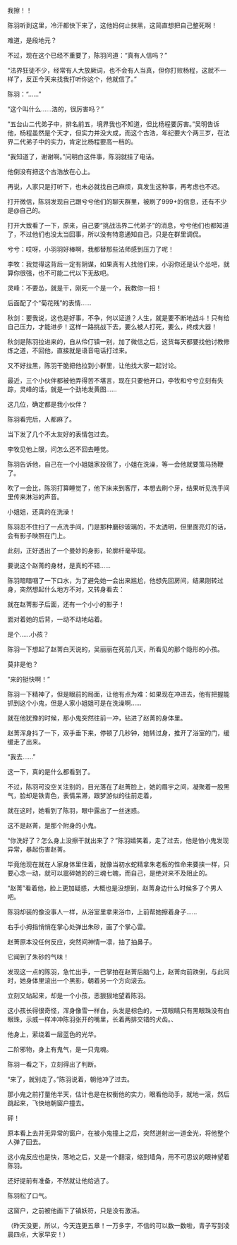 我擦！！

陈羽听到这里，冷汗都快下来了，这他妈何止抹黑，这简直想把自己整死啊！

难道，是段地元？

不过，现在这个已经不重要了，陈羽问道：“真有人信吗？”

“法界狂徒不少，经常有人大放厥词，也不会有人当真，但你打败杨程，这就不一样了，反正今天来找我打听你这个，他就信了。”

陈羽：“……”

“这个叫什么……浩的，很厉害吗？”

“五台山二代弟子中，排名前五，境界我也不知道，但比杨程要厉害。”吴明告诉他，杨程虽然是个天才，但实力并没大成，而这个古浩，年纪要大个两三岁，在法界二代弟子中的实力，肯定比杨程要高一档的。

“我知道了，谢谢啊。”问明白这件事，陈羽就挂了电话。

他倒没有把这个古浩放在心上。

再说，人家只是打听下，也未必就找自己麻烦，真发生这种事，再考虑也不迟。

打开微信，陈羽发现自己跟兮兮他们的聊天群里，被刷了999+的信息，还有不少是@自己的。

打开大致看了一下，原来，自己要“挑战法界二代弟子”的消息，兮兮他们也都知道了，不过他们也没太当回事，所以没有特意通知自己，只是在群里调侃。

兮兮：哎呀，小羽羽好棒啊，我都替那些法师感到压力了呢！

李牧：我觉得这背后一定有阴谋，如果真有人找他们来，小羽你还是认个怂吧，就算你很强，也不可能二代以下无敌吧。

灵峰：不要怂，就是干，刚死一个是一个，我教你一招！

后面配了个“菊花残”的表情……

秋剑：要我说，这也是好事，不争，何以证道？人生，就是要不断地战斗！只有给自己压力，才能进步！这样一路挑战下去，要么被人打死，要么，终成大器！

秋剑是陈羽拉进来的，自从伶仃镇一别，加了微信之后，这货每天都要找他讨教修炼之道，不回他，直接就是语音电话打过来。

又不好拉黑，陈羽干脆把他拉到小群里，让他找大家一起讨论。

最近，三个小伙伴都被他弄得苦不堪言，现在只要他开口，李牧和兮兮立刻有失踪，灵峰的话，就是一个劲地发黄图……

这几位，确定都是我小伙伴？

陈羽看完后，人都麻了。

当下发了几个不太友好的表情包过去。

李牧见他上限，问怎么还不回去睡觉。

陈羽告诉他，自己在一个小姐姐家投宿了，小姐在洗澡，等一会他就要策马扬鞭了。

吹了一会比，陈羽打算睡觉了，他下床来到客厅，本想去刷个牙，结果听见洗手间里传来淋浴的声音。

小姐姐，还真的在洗澡！

陈羽忍不住扫了一点洗手间，门是那种磨砂玻璃的，不太透明，但里面亮灯的话，会有影子映照在门上。

此刻，正好透出了一个曼妙的身影，轮廓纤毫毕现。

要说这个赵菁的身材，是真的不错……

陈羽暗暗咽了一下口水，为了避免她一会出来尴尬，他想先回房间，结果刚转过身，突然想起什么地方不对，又转身看去：

就在赵菁影子后面，还有一个小小的影子！

面对着她的后背，一动不动地站着。

是个……小孩？

陈羽一下想起了赵菁白天说的，吴丽丽在死前几天，所看见的那个隐形的小孩。

莫非是他？

“来的挺快啊！”

陈羽一下精神了，但是眼前的局面，让他有点为难：如果现在冲进去，他有把握能抓到这个小鬼，但是人家小姐姐可是在洗澡啊……

就在他犹豫的时候，那小鬼突然往前一冲，钻进了赵菁的身体里。

赵菁浑身抖了一下，双手垂下来，停顿了几秒钟，她转过身，推开了浴室的门，缓缓走了出来。

“我去……”

这一下，真的是什么都看到了。

不过，陈羽可没空关注别的，目光落在了赵菁脸上，她的眉宇之间，凝聚着一股黑气，脸却是铁青色，表情呆滞，跟梦游似的往前走着，

就在这时，她看到了陈羽，眼中露出了一丝迷惑。

这不是赵菁，是那个附身的小鬼。

“你洗好了？怎么身上没擦干就出来了？”陈羽嬉笑着，走了过去，他是怕小鬼发现异常，暴起伤害赵菁。

毕竟他现在就在人家身体里住着，就像当初水蛇精拿朱老板的性命来要挟一样，只要心念一动，就可以震碎她的的三魂七魄，而自己，是绝对来不及阻止的。

“赵菁”看着他，脸上更加疑惑，大概也是没想到，赵菁身边什么时候多了个男人吧。

陈羽却装的像没事人一样，从浴室里拿来浴巾，上前帮她擦着身子……

右手小拇指悄悄在掌心处弹出朱砂，画了个掌心雷。

赵菁原本没任何反应，突然间神情一凛，抽了抽鼻子。

它闻到了朱砂的气味！

发现这一点的陈羽，急忙出手，一巴掌拍在赵菁后脑勺上，赵菁向前跌倒，与此同时，她身体里滚出一个黑影，朝着另一个方向滚去。

立刻又站起来，却是一个小孩，恶狠狠地望着陈羽。

这小孩长得很奇怪，浑身像雪一样白，头发是棕色的，一双眼睛只有黑眼珠没有白眼珠，示威一样冲冲陈羽张开的嘴里，长着两排交错的犬齿。、

他身上，萦绕着一层蓝色的光华。

二阶邪物，身上有鬼气，是一只鬼魂。

陈羽一看之下，立刻得出了判断。

“来了，就别走了。”陈羽说着，朝他冲了过去。

那小鬼之前打量他半天，估计也是在权衡他的实力，眼看他动手，就地一滚，然后跳起来，飞快地朝窗户撞去。

砰！

原本看上去并无异常的窗户，在被小鬼撞上之后，突然迸射出一道金光，将他整个人弹了回去。

这小鬼反应也是快，落地之后，又是一个翻滚，缩到墙角，用不可思议的眼神望着陈羽。

还好提前有准备，不然就让他给逃了。

陈羽松了口气。

这窗户，之前被他画下了镇妖符，只是没有激活。

（昨天没更，所以，今天连更五章！一万多字，不信的可以数一数啦，青子写到凌晨四点，大家早安！）
